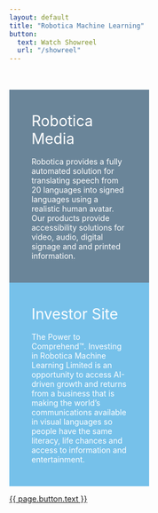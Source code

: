 ```yaml
---
layout: default
title: "Robotica Machine Learning"
button: 
  text: Watch Showreel
  url: "/showreel"
---
```

<section class = 'content-home wrap center'>

<br />
<br />
<div style="width: 50%; background-color: #6a8599; display: inline-block">
  <div style="padding: 2.5rem; color: white">
    <font style="font-size: 20pt">Robotica Media</font>
    <br />
    <br />
    Robotica provides a fully automated solution for translating speech from 20 languages into signed languages using a realistic human avatar. Our products provide accessibility solutions for video, audio, digital signage and and printed information.
  </div>
</div>
            
<div style="width: 50%; background-color: #76c1ea; display: inline-block">
    <div style="padding: 2.5rem; color: white">
      <font style="font-size: 20pt">Investor Site</font>
      <br />
      <br />
      The Power to Comprehend&trade;. Investing in Robotica Machine Learning Limited is an opportunity to access AI-driven growth and returns from a business that is making the world’s communications available in visual languages so people have the same literacy, life chances and access to information and entertainment. 
  </div>
</div>

<a href = '{{ page.button.url }}' class = 'button'>{{ page.button.text }}</a>

</section>
